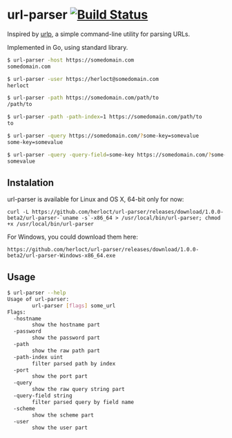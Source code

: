 # url-parser [![Build Status](https://travis-ci.org/herloct/url-parser.svg?branch=master)](https://travis-ci.org/herloct/url-parser)

Inspired by [urlp](https://github.com/clayallsopp/urlp), a simple command-line utility for parsing URLs.

Implemented in Go, using standard library.

```bash
$ url-parser -host https://somedomain.com
somedomain.com

$ url-parser -user https://herloct@somedomain.com
herloct

$ url-parser -path https://somedomain.com/path/to
/path/to

$ url-parser -path -path-index=1 https://somedomain.com/path/to
to

$ url-parser -query https://somedomain.com/?some-key=somevalue
some-key=somevalue

$ url-parser -query -query-field=some-key https://somedomain.com/?some-key=somevalue
somevalue
```

## Instalation

url-parser is available for Linux and OS X, 64-bit only for now:

```curl
curl -L https://github.com/herloct/url-parser/releases/download/1.0.0-beta2/url-parser-`uname -s`-x86_64 > /usr/local/bin/url-parser; chmod +x /usr/local/bin/url-parser

```

For Windows, you could download them here:

```curl
https://github.com/herloct/url-parser/releases/download/1.0.0-beta2/url-parser-Windows-x86_64.exe
```

## Usage

```bash
$ url-parser --help
Usage of url-parser:
        url-parser [flags] some_url
Flags:
  -hostname
        show the hostname part
  -password
        show the password part
  -path
        show the raw path part
  -path-index uint
        filter parsed path by index
  -port
        show the port part
  -query
        show the raw query string part
  -query-field string
        filter parsed query by field name
  -scheme
        show the scheme part
  -user
        show the user part
```
